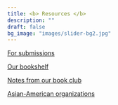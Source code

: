 ```yaml
---
title: <b> Resources </b>
description: ""
draft: false
bg_image: "images/slider-bg2.jpg"
---
```


[For submissions](https://drive.google.com/drive/folders/1_zsm2GjuAIxTC6U1I2bYiNB3BIS_7TZj?usp=sharing)

[Our bookshelf](#)

[Notes from our book club](#)

[Asian-American organizations](#)


